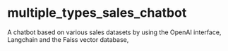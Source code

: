 # multiple_types_sales_chatbot
A chatbot based on various sales datasets by using the OpenAI interface, Langchain and the Faiss vector database,
